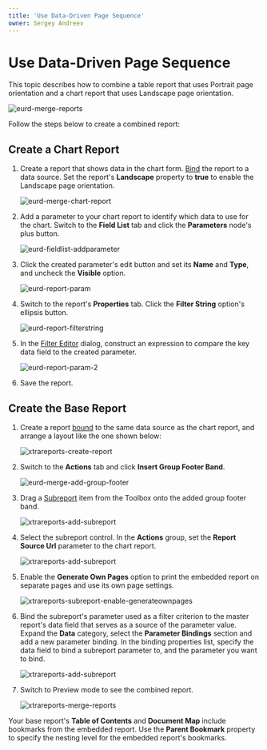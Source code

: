 ```yaml
---
title: 'Use Data-Driven Page Sequence'
owner: Sergey Andreev
---
```


# Use Data-Driven Page Sequence

This topic describes how to combine a table report that uses Portrait page orientation and a chart report that uses Landscape page orientation.

![eurd-merge-reports](../../../images/eurd-merge-reports.png)

Follow the steps below to create a combined report:

## Create a Chart Report

1. Create a report that shows data in the chart form. [Bind](../bind-to-data/bind-a-report-to-a-database.md) the report to a data source. Set the report's **Landscape** property to **true** to enable the Landscape page orientation.

    ![eurd-merge-chart-report](../../../images/eurd-merge-chart-report.png)

1. Add a parameter to your chart report to identify which data to use for the chart. Switch to the **Field List** tab and click the **Parameters** node's plus button.

    ![eurd-fieldlist-addparameter](../../../images/eurd-fieldlist-addparameter.png)

1. Click the created parameter's edit button and set its **Name** and **Type**, and uncheck the **Visible** option.

    ![eurd-report-param](../../../images/eurd-report-param.png)

1. Switch to the report's **Properties** tab. Click the **Filter String** option's ellipsis button.

    ![eurd-report-filterstring](../../../images/eurd-report-filterstring.png)

1. In the [Filter Editor](../shape-report-data/filter-data/filter-data-at-the-report-level.md) dialog, construct an expression to compare the key data field to the created parameter.

    ![eurd-report-param-2](../../../images/eurd-report-param-2.png)

1. Save the report.

## Create the Base Report

1. Create a report [bound](../bind-to-data/bind-a-report-to-a-database.md) to the same data source as the chart report, and arrange a layout like the one shown below:

    ![xtrareports-create-report](../../../images/eurd-merge-products-report-layout.png)

1. Switch to the **Actions** tab and click **Insert Group Footer Band**.

	![eurd-merge-add-group-footer](../../../images/eurd-merge-add-group-footer.png)

1. Drag a [Subreport](../use-report-elements/use-basic-report-controls/subreport.md) item from the Toolbox onto the added group footer band.

    ![xtrareports-add-subreport](../../../images/eurd-merge-add-subreport.png)

1. Select the subreport control. In the **Actions** group, set the **Report Source Url** parameter to the chart report.

    ![xtrareports-add-subreport](../../../images/eurd-merge-configure-subreport.png)

1. Enable the **Generate Own Pages** option to print the embedded report on separate pages and use its own page settings.

    ![xtrareports-subreport-enable-generateownpages](../../../images/eurd-merge-enable-generateownpages-2.png)

1. Bind the subreport's parameter used as a filter criterion to the master report's data field that serves as a source of the parameter value. Expand the **Data** category, select the **Parameter Bindings** section and add a new parameter binding. In the binding properties list, specify the data field to bind a subreport parameter to, and the parameter you want to bind.

    ![xtrareports-add-subreport](../../../images/eurd-merge-subreport-add-parameter.png)

1. Switch to Preview mode to see the combined report.

    ![xtrareports-merge-reports](../../../images/eurd-merge-reports.png)

Your base report's **Table of Contents** and **Document Map** include bookmarks from the embedded report. Use the **Parent Bookmark** property to specify the nesting level for the embedded report's bookmarks.
